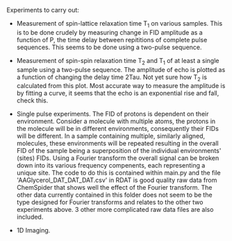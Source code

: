 Experiments to carry out:

- Measurement of spin-lattice relaxation time T<sub>1</sub> on various
 samples. This is to be done crudely by measuring change in FID amplitude
 as a function of P, the time delay between repititions of complete 
 pulse sequences. This seems to be done using a two-pulse sequence.

- Measurement of spin-spin relaxation time T<sub>2</sub> and T<sub>1</sub>
 of at least a single sample using a two-pulse sequence. The amplitude of
 echo is plotted as a function of changing the delay time 2Tau. Not yet
 sure how T<sub>2</sub> is calculated from this plot. Most accurate way
 to measure the amplitude is by fitting a curve, it seems that the echo
 is an exponential rise and fall, check this.

- Single pulse experiments. The FID of protons is dependent on their
environment. Consider a molecule with multiple atoms, the protons in
the molecule will be in different environments, consequently their 
FIDs will be different. In a sample containing multiple, similarly aligned,
molecules, these environments will be repeated resulting in the overall
FID of the sample being a superposition of the individual environments'
(sites) FIDs. Using a Fourier transform the overall signal can be broken
down into its various frequency compenents, each representing a unique
site. The code to do this is contained within main.py and the file
 'AAGlycerol_DAT_DAT_DAT.csv' in RDAT is good quality raw data from ChemSpider that
 shows well the effect of the Fourier transform. The other data currently
 contained in this folder does not seem to be the type designed for Fourier
 transforms and relates to the other two experiments above. 3 other more complicated
raw data files are also included.
 
- 1D Imaging.


